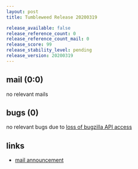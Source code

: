 ```yaml
---
layout: post
title: Tumbleweed Release 20200319

release_available: false
release_reference_count: 0
release_reference_count_mail: 0
release_score: 99
release_stability_level: pending
release_version: 20200319
---
```


## mail (0:0)

no relevant mails

## bugs (0)

<!--more-->

no relevant bugs due to [loss of bugzilla API access](https://bugzilla.opensuse.org/show_bug.cgi?id=1157722)



## links

- [mail announcement](https://lists.opensuse.org/opensuse-factory/2020-03/msg00269.html)
